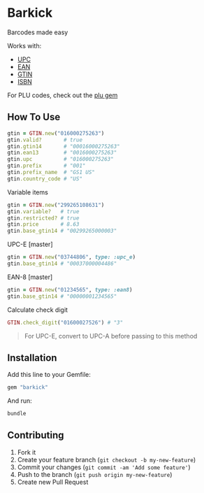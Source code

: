 # Barkick

Barcodes made easy

Works with:

- [UPC](https://en.wikipedia.org/wiki/Universal_Product_Code)
- [EAN](https://en.wikipedia.org/wiki/International_Article_Number_%28EAN%29)
- [GTIN](https://en.wikipedia.org/wiki/Global_Trade_Item_Number)
- [ISBN](https://en.wikipedia.org/wiki/International_Standard_Book_Number)

For PLU codes, check out the [plu gem](https://github.com/ankane/plu)

## How To Use

```ruby
gtin = GTIN.new("016000275263")
gtin.valid?       # true
gtin.gtin14       # "00016000275263"
gtin.ean13        # "0016000275263"
gtin.upc          # "016000275263"
gtin.prefix       # "001"
gtin.prefix_name  # "GS1 US"
gtin.country_code # "US"
```

Variable items

```ruby
gtin = GTIN.new("299265108631")
gtin.variable?   # true
gtin.restricted? # true
gtin.price       # 8.63
gtin.base_gtin14 # "00299265000003"
```

UPC-E [master]

```ruby
gtin = GTIN.new("03744806", type: :upc_e)
gtin.base_gtin14 # "00037000004486"
```

EAN-8 [master]

```ruby
gtin = GTIN.new("01234565", type: :ean8)
gtin.base_gtin14 # "00000001234565"
```

Calculate check digit

```ruby
GTIN.check_digit("01600027526") # "3"
```

> For UPC-E, convert to UPC-A before passing to this method

## Installation

Add this line to your Gemfile:

```ruby
gem "barkick"
```

And run:

```sh
bundle
```

## Contributing

1. Fork it
2. Create your feature branch (`git checkout -b my-new-feature`)
3. Commit your changes (`git commit -am 'Add some feature'`)
4. Push to the branch (`git push origin my-new-feature`)
5. Create new Pull Request
